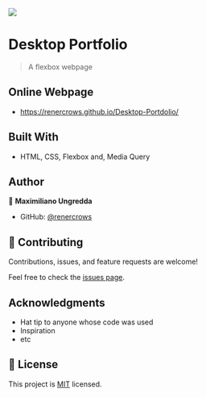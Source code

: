 ![](https://img.shields.io/badge/Microverse-blueviolet)

# Desktop Portfolio

> A flexbox webpage

## Online Webpage
- https://renercrows.github.io/Desktop-Portdolio/

## Built With

- HTML, CSS, Flexbox and, Media Query

## Author

👤 **Maximiliano Ungredda**

- GitHub: [@renercrows](https://github.com/renercrows)


## 🤝 Contributing

Contributions, issues, and feature requests are welcome!

Feel free to check the [issues page](../../issues/).

## Acknowledgments

- Hat tip to anyone whose code was used
- Inspiration
- etc

## 📝 License

This project is [MIT](./MIT.md) licensed.
